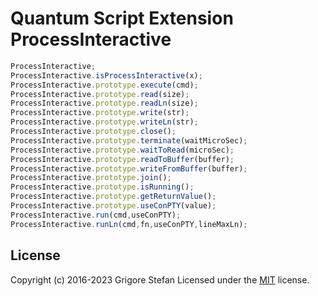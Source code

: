 # Quantum Script Extension ProcessInteractive

```javascript
ProcessInteractive;
ProcessInteractive.isProcessInteractive(x);
ProcessInteractive.prototype.execute(cmd);
ProcessInteractive.prototype.read(size);
ProcessInteractive.prototype.readLn(size);
ProcessInteractive.prototype.write(str);
ProcessInteractive.prototype.writeLn(str);
ProcessInteractive.prototype.close();
ProcessInteractive.prototype.terminate(waitMicroSec);
ProcessInteractive.prototype.waitToRead(microSec);
ProcessInteractive.prototype.readToBuffer(buffer);
ProcessInteractive.prototype.writeFromBuffer(buffer);
ProcessInteractive.prototype.join();
ProcessInteractive.prototype.isRunning();
ProcessInteractive.prototype.getReturnValue();
ProcessInteractive.prototype.useConPTY(value);
ProcessInteractive.run(cmd,useConPTY);
ProcessInteractive.runLn(cmd,fn,useConPTY,lineMaxLn);
```

## License

Copyright (c) 2016-2023 Grigore Stefan
Licensed under the [MIT](LICENSE) license.

